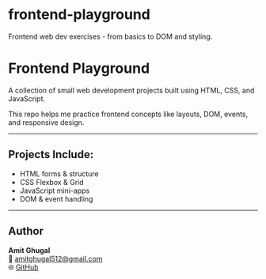 # frontend-playground
Frontend web dev exercises - from basics to DOM and styling.

# Frontend Playground

A collection of small web development projects built using HTML, CSS, and JavaScript.

This repo helps me practice frontend concepts like layouts, DOM, events, and responsive design.

---

## Projects Include:
- HTML forms & structure
- CSS Flexbox & Grid
- JavaScript mini-apps
- DOM & event handling

---

## Author

**Amit Ghugal**  
📧 amitghugal512@gmail.com  
🌐 [GitHub](https://github.com/AmitGhugal123)



